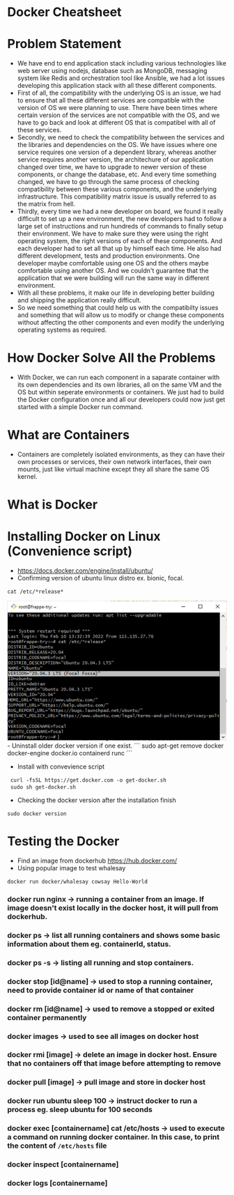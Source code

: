 # Docker Cheatsheet

# Problem Statement

- We have end to end application stack including various technologies like web server using nodejs, database such as MongoDB, messaging system like Redis and orchestration tool like Ansible, we had a lot issues developing this application stack with all these different components.
- First of all, the compatibility with the underlying OS is an issue, we had to ensure that all these different services are compatible with the version of OS we were planning to use. There have been times where certain version of the services are not compatible with the OS, and we have to go back and look at different OS that is compatibel with all of these services.
- Secondly, we need to check the compatibility between the services and the libraries and dependencies on the OS. We have issues where one service requires one version of a dependent library, whereas another service requires another version, the architechure of our application changed over time, we have to upgrade to newer version of these components, or change the database, etc. And every time something changed, we have to go through the same process of checking compatibility between these various components, and the underlying infrastructure. This compatibility matrix issue is usually referred to as the matrix from hell.
- Thirdly, every time we had a new developer on board, we found it really difficult to set up a new environment, the new developers had to follow a large set of instructions and run hundreds of commands to finally setup their environment. We have to make sure they were using the right operating system, the right versions of each of these components. And each developer had to set all that up by himself each time. He also had different development, tests and production environments. One developer maybe comfortable using one OS and the others maybe comfortable using another OS. And we couldn't guarantee that the application that we were building will run the same way in different environment.
- With all these problems, it make our life in developing better building and shipping the application really difficult.
- So we need something that could help us with the compatibilty issues and something that will allow us to modify or change these components without affecting the other components and even modify the underlying operating systems as required.

# How Docker Solve All the Problems

- With Docker, we can run each component in a saparate container with its own dependencies and its own libraries, all on the same VM and the OS but within seperate environments or containers. We just had to build the Docker configuration once and all our developers could now just get started with a simple Docker run command.

# What are Containers

- Containers are completely isolated environments, as they can have their own processes or services, their own network interfaces, their own mounts, just like virtual machine except they all share the same OS kernel.

# What is Docker

# Installing Docker on Linux (Convenience script)

- https://docs.docker.com/engine/install/ubuntu/
- Confirming version of ubuntu linux distro ex. bionic, focal.

```
cat /etc/*release*
```

<img src="./Linux Focal Distro.png" alt="Linux Focal Distro">
- Uninstall older docker version if one exist.
```
 sudo apt-get remove docker docker-engine docker.io containerd runc
```

- Install with convevience script

```
 curl -fsSL https://get.docker.com -o get-docker.sh
 sudo sh get-docker.sh
```

- Checking the docker version after the installation finish

```
sudo docker version
```

# Testing the Docker

- Find an image from dockerhub https://hub.docker.com/
- Using popular image to test whalesay

```
docker run docker/whalesay cowsay Hello-World
```

### docker run nginx -> running a container from an image. If image doesn't exist locally in the docker host, it will pull from dockerhub.

### docker ps -> list all running containers and shows some basic information about them eg. containerId, status.

### docker ps -s -> listing all running and stop containers.

### docker stop [id@name] -> used to stop a running container, need to provide container id or name of that container

### docker rm [id@name] -> used to remove a stopped or exited container permanently

### docker images -> used to see all images on docker host

### docker rmi [image] -> delete an image in docker host. Ensure that no containers off that image before attempting to remove

### docker pull [image] -> pull image and store in docker host

### docker run ubuntu sleep 100 -> instruct docker to run a process eg. sleep ubuntu for 100 seconds

### docker exec [containername] cat /etc/hosts -> used to execute a command on running docker container. In this case, to print the content of `/etc/hosts` file

### docker inspect [containername]

### docker logs [containername]
